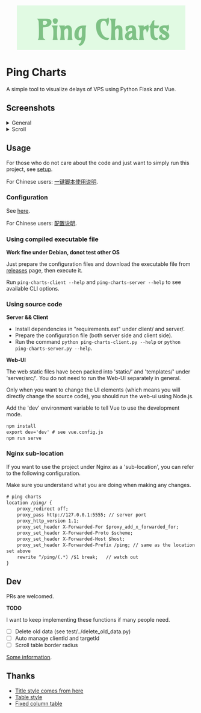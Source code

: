 
<p align="center">
    <img src="./img/tittle.png" />
</p>

# Ping Charts
A simple tool to visualize delays of VPS using Python Flask and Vue.

## Screenshots

<details>
<summary>General</summary>
<p align="center">
    <img src='./img/general.png' />
</p>
</details>

<details>
<summary>Scroll</summary>
<p align="center">
    <img src='./img/scroll.png'/>
</p>
</details>

## Usage

For those who do not care about the code and just want to simply run this project, see [setup](./doc/setup.md).

For Chinese users: [一键脚本使用说明](./doc/setup-zh.md).

### Configuration

See [here](./doc/configuration.md).

For Chinese users: [配置说明](./doc/configuration-zh.md).

### Using compiled executable file

**Work fine under Debian, donot test other OS**

Just prepare the configuration files and download the executable file from [releases](https://github.com/eastarpen/ping-charts/releases) page, then execute it.

Run `ping-charts-client --help` and `ping-charts-server --help` to see available CLI options.

### Using source code

**Server && Client**

- Install dependencies in "requirements.ext" under client/ and server/.
- Prepare the configuration file (both server side and client side).
- Run the command `python ping-charts-client.py --help` or `python ping-charts-server.py --help`.

**Web-UI**

The web static files have been packed into 'static/' and 'templates/' under 'server/src/'. You do not need to run the Web-UI separately in general.

Only when you want to change the UI elements (which means you will directly change the source code), you should run the web-ui using Node.js.

Add the 'dev' environment variable to tell Vue to use the development mode.

```shell
npm install
export dev='dev' # see vue.config.js
npm run serve
```

### Nginx sub-location

If you want to use the project under Nginx as a 'sub-location', you can refer to the following configuration.

Make sure you understand what you are doing when making any changes.

```
# ping charts
location /ping/ {
    proxy_redirect off;
    proxy_pass http://127.0.0.1:5555; // server port
    proxy_http_version 1.1;
    proxy_set_header X-Forwarded-For $proxy_add_x_forwarded_for;
    proxy_set_header X-Forwarded-Proto $scheme;
    proxy_set_header X-Forwarded-Host $host;
    proxy_set_header X-Forwarded-Prefix /ping; // same as the location set above
    rewrite ^/ping/(.*) /$1 break;   // watch out
}
```

## Dev

PRs are welcomed.

**TODO**

I want to keep implementing these functions if many people need.

- [ ] Delete old data (see test/../delete_old_data.py)
- [ ] Auto manage clientId and targetId
- [ ] Scroll table border radius

[Some information](./doc/dev.md).

## Thanks

- [Title style comes from here](https://codepen.io/jakestuts/pen/AEMqEM)
- [Table style](https://dcode.domenade.com/tutorials/how-to-style-html-tables-with-css)
- [Fixed column table](https://stackoverflow.com/questions/15811653/table-with-fixed-header-and-fixed-column-on-pure-css)
